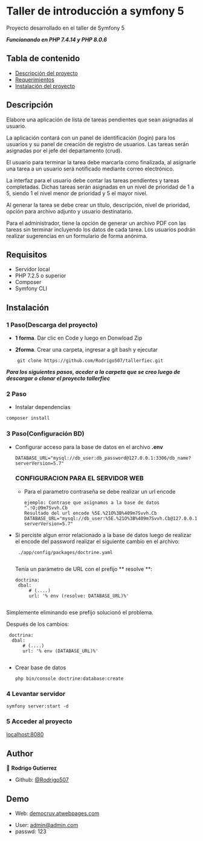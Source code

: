 #  Taller de introducción a symfony 5
Proyecto desarrollado en el taller de Symfony 5


***Funcionando en PHP 7.4.14 y PHP 8.0.6***

## Tabla de contenido
- [Descripción del proyecto](#descripción)
- [Requerimientos](#requisitos)
- [Instalación del proyecto](#instalación)




## Descripción

Elabore una aplicación de lista de tareas pendientes que sean asignadas al usuario. 

La aplicación contará con un panel de identificación (login) para los usuarios y su panel de creación de registro de usuarios. Las tareas serán asignadas por el jefe del departamento (crud).

El usuario para terminar la tarea debe marcarla como finalizada, al asignarle una tarea a un usuario será notificado mediante correo electrónico. 

La interfaz para el usuario debe contar las tareas pendientes y tareas completadas. Dichas tareas serán asignadas en un nivel de prioridad de 1 a 5, siendo 1 el nivel menor de prioridad y 5 el mayor nivel.

Al generar la tarea se debe crear un título, descripción, nivel de prioridad, opción para archivo adjunto y usuario destinatario. 

Para el administrador, tiene la opción de generar un archivo PDF con las tareas sin terminar incluyendo los datos de cada tarea. Los usuarios podrán realizar sugerencias en un formulario de forma anónima.


## Requisitos
- Servidor local
- PHP 7.2.5 o superior
- Composer
- Symfony CLI


## Instalación
### 1 Paso(Descarga del proyecto)
 - **1 forma**. Dar clic en Code y luego en Donwload Zip

 - **2forma**. Crear una carpeta, ingresar a git bash y ejecutar
```
    git clone https://github.com/Rodrigo507/tallerfiec.git
```

***Para los siguientes pasos, aceder a la carpeta que se creo luego de descargar o clonar el proyecto tallerfiec***

### 2 Paso
- Instalar dependencias 

 ```bash
composer install
```


### 3 Paso(Configuración BD)

- Configurar acceso para la base de datos en el archivo **.env**
  ```
  DATABASE_URL="mysql://db_user:db_password@127.0.0.1:3306/db_name?serverVersion=5.7"
  ```
  ### CONFIGURACION PARA EL SERVIDOR WEB
  - Para el parametro contraseña se debe realizar un url encode
  
    ```
    ejemplo: Contrase que asignamos a la base de datos ^.!O;@9m7Svvh.Cb
    Resultado del url encode %5E.%21O%3B%409m7Svvh.Cb
    DATABASE_URL="mysql://db_user:%5E.%21O%3B%409m7Svvh.Cb@127.0.0.1:3306/db_name?serverVersion=5.7"
    ```
 - Si perciste algun error relacionado a la base de datos luego de realizar el encode del password realizar el siguiente cambio
   en el archivo:
   ```
    ./app/config/packages/doctrine.yaml
    
   ```
   Tenía un parámetro de URL con el prefijo ** resolve **:
   ```
   doctrina:
    dbal:
        # (....)
        url: '% env (resolve: DATABASE_URL)%'
        
   ```
  Simplemente eliminando ese prefijo solucionó el problema.

  Después de los cambios:
  ```
   doctrina:
    dbal:
        # (....)
        url: '% env (DATABASE_URL)%'
        
  ```
  
- Crear base de datos
  ```
  php bin/console doctrine:database:create
  ```
  
  
### 4 Levantar servidor
  ```
  symfony server:start -d
  ```
### 5 Acceder al proyecto
[localhost:8080](http://127.0.0.1:8000/)


## Author

👤 **Rodrigo Gutierrez**

* Github: [@Rodrigo507](https://github.com/Rodrigo507)

## Demo
* Web: [democruv.atwebpages.com](http://democruv.atwebpages.com/)
- User: admin@admin.com
- passwd: 123

